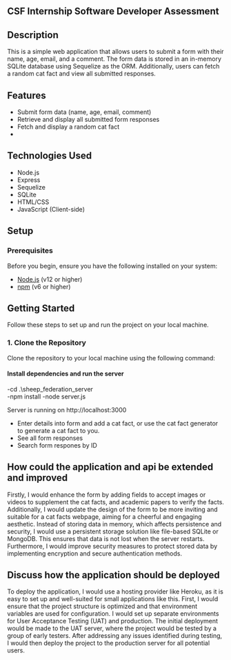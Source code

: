 ## CSF Internship Software Developer Assessment 

## Description
This is a simple web application that allows users to submit a form with their name, age, email, and a comment. The form data is stored in an in-memory SQLite database using Sequelize as the ORM. Additionally, users can fetch a random cat fact and view all submitted responses.

## Features

- Submit form data (name, age, email, comment)
- Retrieve and display all submitted form responses
- Fetch and display a random cat fact
- 
## Technologies Used

- Node.js
- Express
- Sequelize
- SQLite
- HTML/CSS
- JavaScript (Client-side)

## Setup
### Prerequisites

Before you begin, ensure you have the following installed on your system:

- [Node.js](https://nodejs.org/) (v12 or higher)
- [npm](https://www.npmjs.com/) (v6 or higher)

## Getting Started

Follow these steps to set up and run the project on your local machine.

### 1. Clone the Repository

Clone the repository to your local machine using the following command:

#### Install dependencies and run the server
-cd .\sheep_federation_server\
-npm install
-node server.js

Server is running on http://localhost:3000

- Enter details into form and add a cat fact, or use the cat fact generator to generate a cat fact to you. 
- See all form responses 
- Search form respones by ID
  
## How could the application and api be extended and improved
Firstly, I would enhance the form by adding fields to accept images or videos to supplement the cat facts, and academic papers to verify the facts. Additionally, I would update the design of the form to be more inviting and suitable for a cat facts webpage, aiming for a cheerful and engaging aesthetic. Instead of storing data in memory, which affects persistence and security, I would use a persistent storage solution like file-based SQLite or MongoDB. This ensures that data is not lost when the server restarts. Furthermore, I would improve security measures to protect stored data by implementing encryption and secure authentication methods.

## Discuss how the application should be deployed
To deploy the application, I would use a hosting provider like Heroku, as it is easy to set up and well-suited for small applications like this. First, I would ensure that the project structure is optimized and that environment variables are used for configuration. I would set up separate environments for User Acceptance Testing (UAT) and production. The initial deployment would be made to the UAT server, where the project would be tested by a group of early testers. After addressing any issues identified during testing, I would then deploy the project to the production server for all potential users.
